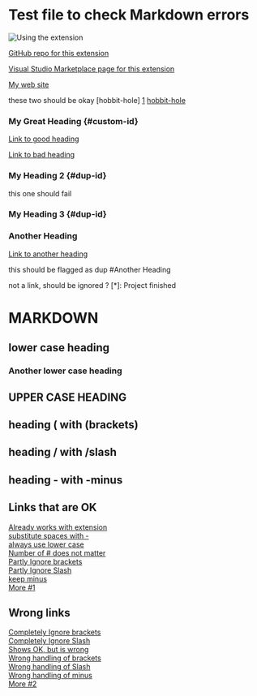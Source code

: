 # Test file to check Markdown errors


![Using the extension](nosuchfile1.jpg "Using the extension")

[GitHub repo for this extension](nosuchfile2.html)

[Visual Studio Marketplace page for this extension](nosuchfile3.html)

[My web site](nosuchfile4.html)

these two should be okay
[hobbit-hole] [1]
[hobbit-hole][2]

[1]: <nosuchfile5.html> "Hobbit lifestyles"
[2]: nosuchfile6.html "Hobbit lifestyles"

### My Great Heading {#custom-id}

[Link to good heading](#custom-id)

[Link to bad heading](#bad-id)

### My Heading 2 {#dup-id}

this one should fail
### My Heading 3 {#dup-id}


### Another Heading

[Link to another heading](#another-heading)

this should be flagged as dup
#Another Heading


not a link, should be ignored ?
[*]: Project finished




# MARKDOWN

## lower case heading

### Another lower case heading

## UPPER CASE HEADING

## heading ( with (brackets)

## heading / with /slash

## heading - with -minus

## Links that are OK

[Already works with extension](#markdown)  
[substitute spaces with -](#lower-case-heading)  
[always use lower case](#upper-case-heading)  
[Number of # does not matter](#another-lower-case-heading)  
[Partly Ignore brackets](#heading--with-brackets)  
[Partly Ignore Slash](#heading--with-slash)  
[keep minus](#heading---with--minus)  
[More #1](#markdown)  

## Wrong links

[Completely Ignore brackets](#heading-with-brackets)  
[Completely Ignore Slash](#heading-with-slash)  
[Shows OK, but is wrong](#MARKDOWN)  
[Wrong handling of brackets](#heading---with--brackets)  
[Wrong handling of Slash](#heading---with--slash)  
[Wrong handling of minus](#heading--with-minus)  
[More #2](##markdown)  
